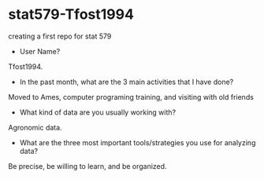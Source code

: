 # stat579-Tfost1994
creating a first repo for stat 579

- User Name?

Tfost1994.

- In the past month, what are the 3 main activities that I have done?

Moved to Ames, computer programing training, and visiting with old friends

- What kind of data are you usually working with?

Agronomic data.

- What are the three most important tools/strategies you use for analyzing data?

Be precise, be willing to learn, and be organized.
